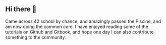 ## Hi there 👋

Came across 42 school by chance, and amazingly passed the Piscine, and am now doing the common core.
I have enjoyed reading some of the tutorials on Github and Gitbook, and hope one day I can also contribute something to the community.

<!--
**wrobbot/wrobbot** is a ✨ _special_ ✨ repository because its `README.md` (this file) appears on your GitHub profile.

Here are some ideas to get you started:

- 🔭 I’m currently working on ...
- 🌱 I’m currently learning ...
- 👯 I’m looking to collaborate on ...
- 🤔 I’m looking for help with ...
- 💬 Ask me about ...
- 📫 How to reach me: ...
- 😄 Pronouns: ...
- ⚡ Fun fact: ...
-->
